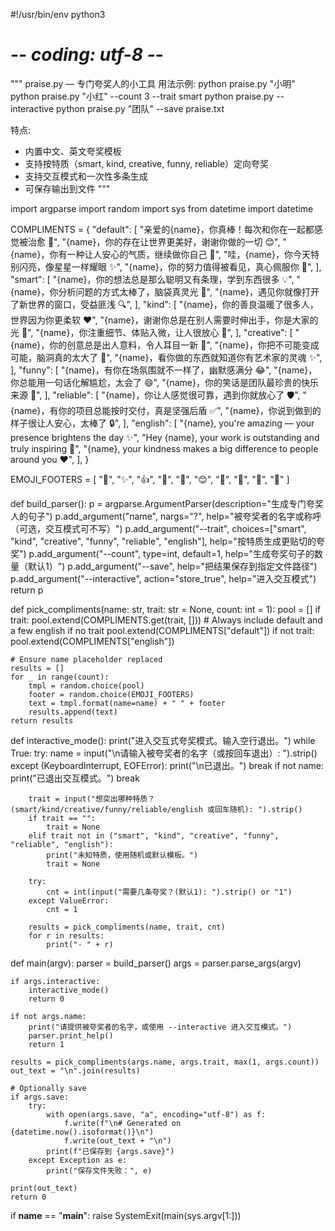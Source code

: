 #!/usr/bin/env python3
# -*- coding: utf-8 -*-
"""
praise.py — 专门夸奖人的小工具
用法示例:
  python praise.py "小明"
  python praise.py "小红" --count 3 --trait smart
  python praise.py --interactive
  python praise.py "团队" --save praise.txt

特点:
- 内置中文、英文夸奖模板
- 支持按特质（smart, kind, creative, funny, reliable）定向夸奖
- 支持交互模式和一次性多条生成
- 可保存输出到文件
"""

import argparse
import random
import sys
from datetime import datetime

COMPLIMENTS = {
    "default": [
        "亲爱的{name}，你真棒！每次和你在一起都感觉被治愈 🌟",
        "{name}，你的存在让世界更美好，谢谢你做的一切 😊",
        "{name}，你有一种让人安心的气质，继续做你自己 💪",
        "哇，{name}，你今天特别闪亮，像星星一样耀眼 ✨",
        "{name}，你的努力值得被看见，真心佩服你 👏",
    ],
    "smart": [
        "{name}，你的想法总是那么聪明又有条理，学到东西很多 💡",
        "{name}，你分析问题的方式太棒了，脑袋真灵光 🧠",
        "{name}，遇见你就像打开了新世界的窗口，受益匪浅 🔍",
    ],
    "kind": [
        "{name}，你的善良温暖了很多人，世界因为你更柔软 ❤️",
        "{name}，谢谢你总是在别人需要时伸出手，你是大家的光 🌈",
        "{name}，你注重细节、体贴入微，让人很放心 🤗",
    ],
    "creative": [
        "{name}，你的创意总是出人意料，令人耳目一新 🎨",
        "{name}，你把不可能变成可能，脑洞真的太大了 🚀",
        "{name}，看你做的东西就知道你有艺术家的灵魂 ✨",
    ],
    "funny": [
        "{name}，有你在场氛围就不一样了，幽默感满分 😂",
        "{name}，你总能用一句话化解尴尬，太会了 😄",
        "{name}，你的笑话是团队最珍贵的快乐来源 🎉",
    ],
    "reliable": [
        "{name}，你让人感觉很可靠，遇到你就放心了 🛡️",
        "{name}，有你的项目总能按时交付，真是坚强后盾 ✅",
        "{name}，你说到做到的样子很让人安心，太棒了 🔒",
    ],
    "english": [
        "{name}, you're amazing — your presence brightens the day ✨",
        "Hey {name}, your work is outstanding and truly inspiring 👏",
        "{name}, your kindness makes a big difference to people around you ❤️",
    ],
}

EMOJI_FOOTERS = [
    "🌟", "✨", "👍", "💖", "👏", "😊", "🎉", "🙌", "💪", "💫"
]


def build_parser():
    p = argparse.ArgumentParser(description="生成专门夸奖人的句子")
    p.add_argument("name", nargs="?", help="被夸奖者的名字或称呼（可选，交互模式可不写）")
    p.add_argument("--trait", choices=["smart", "kind", "creative", "funny", "reliable", "english"],
                   help="按特质生成更贴切的夸奖")
    p.add_argument("--count", type=int, default=1, help="生成夸奖句子的数量（默认1）")
    p.add_argument("--save", help="把结果保存到指定文件路径")
    p.add_argument("--interactive", action="store_true", help="进入交互模式")
    return p


def pick_compliments(name: str, trait: str = None, count: int = 1):
    pool = []
    if trait:
        pool.extend(COMPLIMENTS.get(trait, []))
    # Always include default and a few english if no trait
    pool.extend(COMPLIMENTS["default"])
    if not trait:
        pool.extend(COMPLIMENTS["english"])

    # Ensure name placeholder replaced
    results = []
    for _ in range(count):
        tmpl = random.choice(pool)
        footer = random.choice(EMOJI_FOOTERS)
        text = tmpl.format(name=name) + " " + footer
        results.append(text)
    return results


def interactive_mode():
    print("进入交互式夸奖模式。输入空行退出。")
    while True:
        try:
            name = input("\n请输入被夸奖者的名字（或按回车退出）: ").strip()
        except (KeyboardInterrupt, EOFError):
            print("\n已退出。")
            break
        if not name:
            print("已退出交互模式。")
            break

        trait = input("想突出哪种特质？(smart/kind/creative/funny/reliable/english 或回车随机): ").strip()
        if trait == "":
            trait = None
        elif trait not in ("smart", "kind", "creative", "funny", "reliable", "english"):
            print("未知特质，使用随机或默认模板。")
            trait = None

        try:
            cnt = int(input("需要几条夸奖？(默认1): ").strip() or "1")
        except ValueError:
            cnt = 1

        results = pick_compliments(name, trait, cnt)
        for r in results:
            print("- " + r)


def main(argv):
    parser = build_parser()
    args = parser.parse_args(argv)

    if args.interactive:
        interactive_mode()
        return 0

    if not args.name:
        print("请提供被夸奖者的名字，或使用 --interactive 进入交互模式。")
        parser.print_help()
        return 1

    results = pick_compliments(args.name, args.trait, max(1, args.count))
    out_text = "\n".join(results)

    # Optionally save
    if args.save:
        try:
            with open(args.save, "a", encoding="utf-8") as f:
                f.write(f"\n# Generated on {datetime.now().isoformat()}\n")
                f.write(out_text + "\n")
            print(f"已保存到 {args.save}")
        except Exception as e:
            print("保存文件失败：", e)

    print(out_text)
    return 0


if __name__ == "__main__":
    raise SystemExit(main(sys.argv[1:]))
